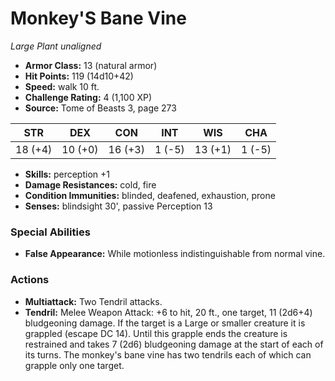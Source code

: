 # Monkey'S Bane Vine

*Large* *Plant* *unaligned*

- **Armor Class:** 13 (natural armor)
- **Hit Points:** 119 (14d10+42)
- **Speed:** walk 10 ft.
- **Challenge Rating:** 4 (1,100 XP)
- **Source:** Tome of Beasts 3, page 273

| STR | DEX | CON | INT | WIS | CHA |
| --- | --- | --- | --- | --- | --- |
| 18 (+4) | 10 (+0) | 16 (+3) | 1 (-5) | 13 (+1) | 1 (-5) |

- **Skills:** perception +1
- **Damage Resistances:** cold, fire
- **Condition Immunities:** blinded, deafened, exhaustion, prone
- **Senses:** blindsight 30', passive Perception 13

### Special Abilities

- **False Appearance:** While motionless indistinguishable from normal vine.

### Actions

- **Multiattack:** Two Tendril attacks.
- **Tendril:** Melee Weapon Attack: +6 to hit, 20 ft., one target, 11 (2d6+4) bludgeoning damage. If the target is a Large or smaller creature it is grappled (escape DC 14). Until this grapple ends the creature is restrained and takes 7 (2d6) bludgeoning damage at the start of each of its turns. The monkey's bane vine has two tendrils each of which can grapple only one target.



